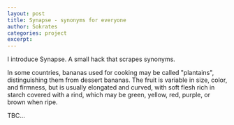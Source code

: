 ```yaml
---
layout: post
title: Synapse - synonyms for everyone
author: Sokrates
categories: project
excerpt: 
---
```

I introduce Synapse. A small hack that scrapes synonyms.
<!--more-->

In some countries, bananas used for cooking may be called "plantains",
distinguishing them from dessert bananas. The fruit is variable in size, color,
and firmness, but is usually elongated and curved, with soft flesh rich in
starch covered with a rind, which may be green, yellow, red, purple, or brown
when ripe.

TBC...